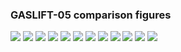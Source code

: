 ### GASLIFT-05 comparison figures

![](figs/GASLIFT-05_FIELD-RATE.png)
![](figs/GASLIFT-05_FIELD-TOTAL.png)
![](figs/GASLIFT-05_GROUP-B1.png)
![](figs/GASLIFT-05_GROUP-C1.png)
![](figs/GASLIFT-05_GROUP-M5N.png)
![](figs/GASLIFT-05_GROUP-M5S.png)
![](figs/GASLIFT-05_GROUP-PLAT-A.png)
![](figs/GASLIFT-05_WELL-B-1H.png)
![](figs/GASLIFT-05_WELL-B-2H.png)
![](figs/GASLIFT-05_WELL-B-3H.png)
![](figs/GASLIFT-05_WELL-C-1H.png)
![](figs/GASLIFT-05_WELL-C-2H.png)
